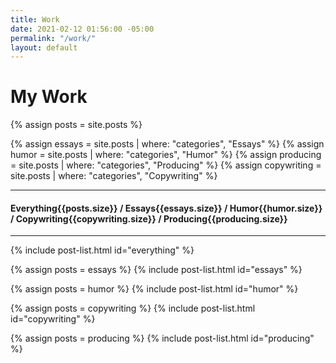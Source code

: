```yaml
---
title: Work
date: 2021-02-12 01:56:00 -05:00
permalink: "/work/"
layout: default
---
```


<div class="">

  <h1 class="heading-1 page-heading">My Work</h1>

  {% assign posts = site.posts %}

  {% assign essays = site.posts | where: "categories", "Essays" %}
  {% assign humor = site.posts | where: "categories", "Humor" %}
  {% assign producing = site.posts | where: "categories", "Producing" %}
  {% assign copywriting = site.posts | where: "categories", "Copywriting" %}

  <div class="filter-bar">
    <hr>
    <h4 class="heading-4">
      <span class="filter-bar__name filter-bar--active" data="everything">
        Everything<span class="filter-bar__count heading-6">{{posts.size}}</span>
      </span>
      <span class="filter-bar__slash">/</span>
      <span class="filter-bar__name" data="essays">
        Essays<span class="filter-bar__count heading-6">{{essays.size}}</span>
      </span>
      <span class="filter-bar__slash">/</span>
      <span class="filter-bar__name" data="humor">
        Humor<span class="filter-bar__count heading-6">{{humor.size}}</span>
      </span>
      <span class="filter-bar__slash">/</span>
      <span class="filter-bar__name" data="copywriting">
        Copywriting<span class="filter-bar__count heading-6">{{copywriting.size}}</span>
      </span>
      <span class="filter-bar__slash">/</span>
      <span class="filter-bar__name" data="producing">
        Producing<span class="filter-bar__count heading-6">{{producing.size}}</span>
      </span>
    </h4>
    <hr>
  </div>

  {% include post-list.html id="everything" %}

  {% assign posts = essays %}
  {% include post-list.html id="essays" %}

  {% assign posts = humor %}
  {% include post-list.html id="humor" %}
  
  {% assign posts = copywriting %}
  {% include post-list.html id="copywriting" %}
  
  {% assign posts = producing %}
  {% include post-list.html id="producing" %}

</div>
